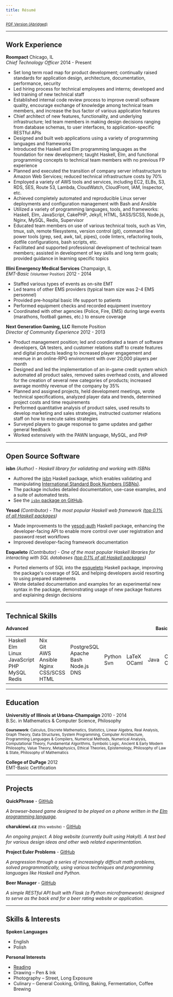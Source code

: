 ```yaml
---
title: Résumé
---
```


<div class="resume-body">

<small>[PDF Version (Abridged)](https://github.com/charukiewicz/resume/raw/master/charukiewicz_resume.pdf)</small>


<hr>

## Work Experience

<div class="exp">

**Roompact** <span class="fr">Chicago, IL</span><br>
*Chief Technology Officer* <span class="fr">2014 - Present</span>

* Set long term road map for product development; continually raised standards for application design, architecture, documentation, performance, security
* Led hiring process for technical employees and interns; developed and led training of new technical staff
* Established internal code review process to improve overall software quality, encourage exchange of knowledge among technical team members, and increase the bus factor of various application features
* Chief architect of new features, functionality, and underlying infrastructure; led team members in making design decisions ranging from database schemas,  to user interfaces, to application-specific RESTful APIs
* Designed and built web applications using a variety of programming languages and frameworks
* Introduced the Haskell and Elm programming languages as the foundation for new development; taught Haskell, Elm, and functional programming concepts to technical team members with no previous FP experience
* Planned and executed the transition of company server infrastructure to Amazon Web Services; reduced technical infrastructure costs by 70%
* Employed a variety of AWS tools and services, including EC2, ELBs, S3, RDS, SES, Route 53, Lambda, CloudWatch, CloudFront, IAM, Inspector, etc.
* Achieved completely automated and reproducible Linux server deployments and configuration management with Bash and Ansible
* Utilized a variety of programming languages, tools, and frameworks: Haskell, Elm, JavaScript, CakePHP, Jekyll, HTML, SASS/SCSS, Node.js, Nginx, MySQL, Redis, Supervisor
* Educated team members on use of various technical tools, such as Vim, tmux, ssh, remote filesystems, version control (git), command line power tools (grep, sed, awk, tail, pipes), code linters, refactoring tools, dotfile configurations, bash scripts, etc.
* Facilitated and supported professional development of technical team members; assisted in development of key skills and long term goals; provided guidance in learning specific topics

**Illini Emergency Medical Services** <span class="fr">Champaign, IL</span><br>
*EMT-Basic* <small>(Volunteer Position)</small> <span class="fr">2012 - 2014</span>

* Staffed various types of events as on-site EMT
* Led teams of other EMS providers (typical team size was 2-4 EMS personnel)
* Provided pre-hospital basic life support to patients
* Performed equipment checks and recorded equipment inventory
* Coordinated with other agencies (Police, Fire, EMS) during large events (marathons, football games, etc.) to ensure coverage

**Next Generation Gaming, LLC** <span class="fr">Remote Position</span><br>
*Director of Community Experience* <span class="fr">2012 - 2013</span>

* Product management position; led and coordinated a team of software developers, QA testers, and customer relations staff to create features and digital products leading to increased player engagement and revenue in an online-RPG environment with over 20,000 players per month
* Designed and led the implementation of an in-game credit system which automated all product sales, removed sales overhead costs, and allowed for the creation of several new categories of products; increased average monthly revenue of the company by 35%
* Planned and assigned projects, held development meetings, wrote technical specifications, analyzed player data and trends, determined project costs and time requirements
* Performed quantitative analysis of product sales, used results to develop marketing and sales strategies, instructed customer relations staff on how to execute sales strategies
* Surveyed players to gauge response to game updates and gather general feedback
* Worked extensively with the PAWN language, MySQL, and PHP

</div>

<hr>

## Open Source Software

**isbn** *(Author)* - *Haskell library for validating and working with ISBNs*

- Authored the [isbn](https://hackage.haskell.org/package/isbn) Haskell package, which enables validating and manipulating [International Standard Book Numbers (ISBNs)](https://en.wikipedia.org/wiki/International_Standard_Book_Number).
- The package includes detailed documentation, use-case examples, and a suite of automated tests.
- See the [`isbn` package on GitHub](https://github.com/charukiewicz/hs-isbn).

**Yesod** *(Contributor)* - *The most popular Haskell web framework ([top 0.1% of all Haskell packages](https://hackage.haskell.org/packages/top))*

- Made improvements to the [yesod-auth](https://hackage.haskell.org/package/yesod-auth) Haskell package, enhancing the developer-facing API to enable more control over user registration and password reset workflows
- Improved developer-facing framework documentation

**Esqueleto** *(Contributor)* - *One of the most popular Haskell libraries for interacting with SQL databases ([top 0.1% of all Haskell packages](https://hackage.haskell.org/packages/top))*

- Ported elements of SQL into the [esqueleto](https://hackage.haskell.org/package/esqueleto) Haskell package, improving the package's coverage of SQL and helping developers avoid resorting to using prepared statements
- Wrote detailed documentation and examples for an experimental new syntax in the package, demonstrating usage of new package features and explaining design decisions

<hr>

## Technical Skills

<b>
<span class="sk-6">Advanced</span>
<span class="sk-0" style="float:right">Basic</span>
<div class="sk-grad"></div>
</b>

<table class="sk-table">
<tr>
<td class="sk sk-6">
<span>Haskell</span><br/>
<span>Elm</span><br/>
<span>Linux</span><br/>
<span>JavaScript</span><br/>
<span>PHP</span><br/>
<span>MySQL</span><br/>
<span>Redis</span>
</td>
<td class="sk sk-5">
<span>Nix</span><br/>
<span>Git</span><br/>
<span>AWS</span><br/>
<span>Ansible</span><br/>
<span>Nginx</span><br/>
<span>CSS/SCSS</span><br/>
<span>HTML</span>
</td>
<td class="sk sk-4">
<span>PostgreSQL</span><br/>
<span>Apache</span><br/>
<span>Bash</span><br/>
<span>Node.js</span><br/>
<span>DNS</span>
</td>
<td class="sk sk-3">
<span>Python</span><br/>
<span>Svn</span>
</td>
<td class="sk sk-2">
<span>LaTeX</span><br/>
<span>OCaml</span>
</td>
<td class="sk sk-1">
<span>Java</span><br/>
</td>
<td class="sk sk-0">
<span>C</span><br/>
<span>C++</span>
</td>
</tr>
</table>

<hr>

## Education

**Universitiy of Illinois at Urbana-Champaign** <span class="fr">2010 - 2014</span><br>
B.Sc. in Mathematics & Computer Science, Philosophy 

<small>**Coursework**: Calculus, Discrete Mathematics, Statistics, Linear Algebra, Real Analysis, Graph Theory, Data Structures, System Programming, Computer Architecture, Programming Languages & Compilers, Numerical Methods, Numerical Analysis, Computational Theory, Fundamental Algorithms, Symbolic Logic, Ancient & Early Modern Philosophy, Value Theory, Metaphysics, Ethical Theories, Epistemology, Philosophy of Law & State, Philosophy of Mathematics</small>

**College of DuPage** <span class="fr">2012</span><br>
EMT-Basic Certification

<hr>

## Projects

**QuickPhrase** - [GitHub](https://github.com/charukiewicz/quickphrase)

*A browser-based game designed to be played on a phone written in the [Elm programming language](https://elm-lang.org).*

**charukiewi.cz** <small>(this website)</small> - [GitHub](https://github.com/charukiewicz/charukiewicz)

*An ongoing project.  A blog website (currently built using Hakyll).  A test bed for various design ideas and other web related experimentation.*

**Project Euler Problems** - [GitHub](https://github.com/charukiewicz/project-euler)

*A progression through a series of increasingly difficult math problems, solved programmatically, using various techniques and programming languages like Haskell and Python.*

**Beer Manager** - [GitHub](https://github.com/charukiewicz/beer-manager)

*A simple RESTful API built with Flask (a Python microframework) designed to serve as the back end for a beer rating website or application.*

<hr>

## Skills & Interests

**Spoken Languages**

* English
* Polish

**Personal Interests**

* [Reading](/reading)
* Drawing – Pen & Ink
* Photography – Street, Long Exposure
* Culinary – General Cooking, Grilling, Baking, Fermentation, Coffee Brewing

</div>
